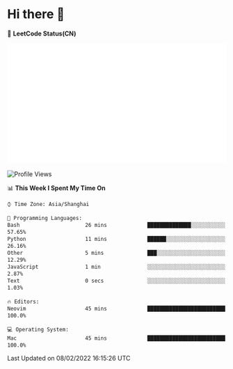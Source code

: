 # Hi there 👋

📝 **LeetCode Status(CN)**

![wsmbsbbz's LeetCode status](https://github.com/wsmbsbbz/wsmbsbbz/blob/main/status.svg)

<!--
**wsmbsbbz/wsmbsbbz** is a ✨ _special_ ✨ repository because its `README.md` (this file) appears on your GitHub profile.

Here are some ideas to get you started:

- 🔭 I’m currently working on ...
- 🌱 I’m currently learning ...
- 👯 I’m looking to collaborate on ...
- 🤔 I’m looking for help with ...
- 💬 Ask me about ...
- 📫 How to reach me: ...
- 😄 Pronouns: ...
- ⚡ Fun fact: ...
-->
<!--START_SECTION:waka-->
![Profile Views](http://img.shields.io/badge/Profile%20Views-1-blue)

📊 **This Week I Spent My Time On** 

```text
⌚︎ Time Zone: Asia/Shanghai

💬 Programming Languages: 
Bash                     26 mins             ██████████████░░░░░░░░░░░   57.65% 
Python                   11 mins             ██████░░░░░░░░░░░░░░░░░░░   26.16% 
Other                    5 mins              ███░░░░░░░░░░░░░░░░░░░░░░   12.29% 
JavaScript               1 min               ░░░░░░░░░░░░░░░░░░░░░░░░░   2.87% 
Text                     0 secs              ░░░░░░░░░░░░░░░░░░░░░░░░░   1.03%

🔥 Editors: 
Neovim                   45 mins             █████████████████████████   100.0%

💻 Operating System: 
Mac                      45 mins             █████████████████████████   100.0%

```


 Last Updated on 08/02/2022 16:15:26 UTC
<!--END_SECTION:waka-->
